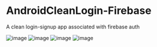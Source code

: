 # AndroidCleanLogin-Firebase
A clean login-signup app associated with firebase auth

![image](https://user-images.githubusercontent.com/97360825/233141171-1b5caf83-9f53-4f7b-8625-146d891531a8.png)
![image](https://user-images.githubusercontent.com/97360825/233141220-cd1ae3d2-5a3f-43d4-9b7d-cfe7535d3f41.png)
![image](https://user-images.githubusercontent.com/97360825/233141326-d8cfd836-29ad-4c65-b969-df859fed003f.png)
![image](https://user-images.githubusercontent.com/97360825/233141525-eef05ed9-c4a8-4121-9cf6-99b41c15b522.png)
